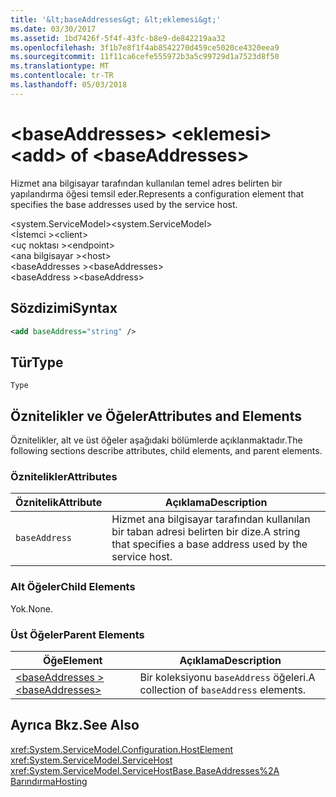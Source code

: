 ```yaml
---
title: '&lt;baseAddresses&gt; &lt;eklemesi&gt;'
ms.date: 03/30/2017
ms.assetid: 1bd7426f-5f4f-43fc-b8e9-de842219aa32
ms.openlocfilehash: 3f1b7e8f1f4ab8542270d459ce5020ce4320eea9
ms.sourcegitcommit: 11f11ca6cefe555972b3a5c99729d1a7523d8f50
ms.translationtype: MT
ms.contentlocale: tr-TR
ms.lasthandoff: 05/03/2018
---
```

# <a name="ltaddgt-of-ltbaseaddressesgt"></a><span data-ttu-id="490a6-102">&lt;baseAddresses&gt; &lt;eklemesi&gt;</span><span class="sxs-lookup"><span data-stu-id="490a6-102">&lt;add&gt; of &lt;baseAddresses&gt;</span></span>
<span data-ttu-id="490a6-103">Hizmet ana bilgisayar tarafından kullanılan temel adres belirten bir yapılandırma öğesi temsil eder.</span><span class="sxs-lookup"><span data-stu-id="490a6-103">Represents a configuration element that specifies the base addresses used by the service host.</span></span>  
  
 <span data-ttu-id="490a6-104">\<system.ServiceModel></span><span class="sxs-lookup"><span data-stu-id="490a6-104">\<system.ServiceModel></span></span>  
<span data-ttu-id="490a6-105">\<İstemci ></span><span class="sxs-lookup"><span data-stu-id="490a6-105">\<client></span></span>  
<span data-ttu-id="490a6-106">\<uç noktası ></span><span class="sxs-lookup"><span data-stu-id="490a6-106">\<endpoint></span></span>  
<span data-ttu-id="490a6-107">\<ana bilgisayar ></span><span class="sxs-lookup"><span data-stu-id="490a6-107">\<host></span></span>  
<span data-ttu-id="490a6-108">\<baseAddresses ></span><span class="sxs-lookup"><span data-stu-id="490a6-108">\<baseAddresses></span></span>  
<span data-ttu-id="490a6-109">\<baseAddress ></span><span class="sxs-lookup"><span data-stu-id="490a6-109">\<baseAddress></span></span>  
  
## <a name="syntax"></a><span data-ttu-id="490a6-110">Sözdizimi</span><span class="sxs-lookup"><span data-stu-id="490a6-110">Syntax</span></span>  
  
```xml  
<add baseAddress="string" />  
```  
  
## <a name="type"></a><span data-ttu-id="490a6-111">Tür</span><span class="sxs-lookup"><span data-stu-id="490a6-111">Type</span></span>  
 `Type`  
  
## <a name="attributes-and-elements"></a><span data-ttu-id="490a6-112">Öznitelikler ve Öğeler</span><span class="sxs-lookup"><span data-stu-id="490a6-112">Attributes and Elements</span></span>  
 <span data-ttu-id="490a6-113">Öznitelikler, alt ve üst öğeler aşağıdaki bölümlerde açıklanmaktadır.</span><span class="sxs-lookup"><span data-stu-id="490a6-113">The following sections describe attributes, child elements, and parent elements.</span></span>  
  
### <a name="attributes"></a><span data-ttu-id="490a6-114">Öznitelikler</span><span class="sxs-lookup"><span data-stu-id="490a6-114">Attributes</span></span>  
  
|<span data-ttu-id="490a6-115">Öznitelik</span><span class="sxs-lookup"><span data-stu-id="490a6-115">Attribute</span></span>|<span data-ttu-id="490a6-116">Açıklama</span><span class="sxs-lookup"><span data-stu-id="490a6-116">Description</span></span>|  
|---------------|-----------------|  
|`baseAddress`|<span data-ttu-id="490a6-117">Hizmet ana bilgisayar tarafından kullanılan bir taban adresi belirten bir dize.</span><span class="sxs-lookup"><span data-stu-id="490a6-117">A string that specifies a base address used by the service host.</span></span>|  
  
### <a name="child-elements"></a><span data-ttu-id="490a6-118">Alt Öğeler</span><span class="sxs-lookup"><span data-stu-id="490a6-118">Child Elements</span></span>  
 <span data-ttu-id="490a6-119">Yok.</span><span class="sxs-lookup"><span data-stu-id="490a6-119">None.</span></span>  
  
### <a name="parent-elements"></a><span data-ttu-id="490a6-120">Üst Öğeler</span><span class="sxs-lookup"><span data-stu-id="490a6-120">Parent Elements</span></span>  
  
|<span data-ttu-id="490a6-121">Öğe</span><span class="sxs-lookup"><span data-stu-id="490a6-121">Element</span></span>|<span data-ttu-id="490a6-122">Açıklama</span><span class="sxs-lookup"><span data-stu-id="490a6-122">Description</span></span>|  
|-------------|-----------------|  
|[<span data-ttu-id="490a6-123">\<baseAddresses ></span><span class="sxs-lookup"><span data-stu-id="490a6-123">\<baseAddresses></span></span>](../../../../../docs/framework/configure-apps/file-schema/wcf/baseaddresses.md)|<span data-ttu-id="490a6-124">Bir koleksiyonu `baseAddress` öğeleri.</span><span class="sxs-lookup"><span data-stu-id="490a6-124">A collection of `baseAddress` elements.</span></span>|  
  
## <a name="see-also"></a><span data-ttu-id="490a6-125">Ayrıca Bkz.</span><span class="sxs-lookup"><span data-stu-id="490a6-125">See Also</span></span>  
 <xref:System.ServiceModel.Configuration.HostElement>  
 <xref:System.ServiceModel.ServiceHost>  
 <xref:System.ServiceModel.ServiceHostBase.BaseAddresses%2A>  
 [<span data-ttu-id="490a6-126">Barındırma</span><span class="sxs-lookup"><span data-stu-id="490a6-126">Hosting</span></span>](../../../../../docs/framework/wcf/feature-details/hosting.md)
